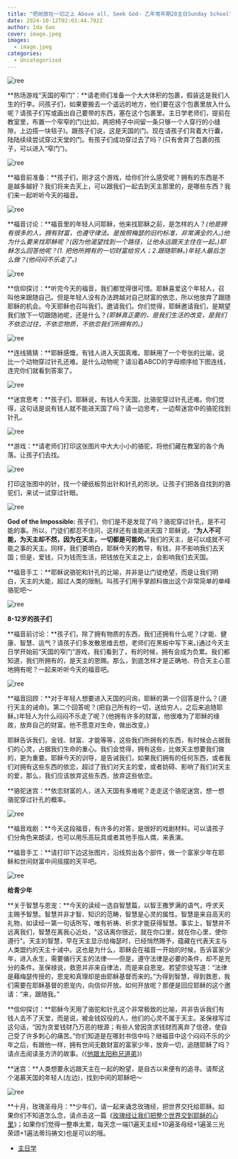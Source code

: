 ```yaml
---
title: "把祂放在一切之上 Above all, Seek God- 乙年常年期28主日Sunday School"
date: 2024-10-12T02:03:44.792Z
author: Ida Gao
cover: image.jpeg
images:
  - image.jpeg
categories:
  - Uncategorized
---
```


  

<!--more-->

![ree](https://static.wixstatic.com/media/55472c_f3e5b60b767d4ee59999679fa3692cbe~mv2.jpeg/v1/fill/w_130,h_122,al_c,q_80,usm_0.66_1.00_0.01,blur_2,enc_avif,quality_auto/55472c_f3e5b60b767d4ee59999679fa3692cbe~mv2.jpeg)

  

**热场游戏“天国的窄门”：**请老师们准备一个大大体积的包裹，假装这是我们人生的行李。问孩子们，如果要搬去一个遥远的地方，他们要在这个包裹里放入什么呢？请孩子们写或画出自己要带的东西，塞在这个包裹里。主日学老师们，提前在教室里，布置一个窄窄的门(比如，两把椅子中间留一条只够一个人穿行的小缝隙，上边搭一块毯子)。跟孩子们说，这是天国的门。现在请孩子们背着大行囊，陆陆续续尝试穿过天堂的门。有孩子们成功穿过去了吗？(只有舍弃了包裹的孩子，可以进入“窄门”)。

![ree](https://static.wixstatic.com/media/55472c_8927e1b60c6843228633235e6ec797b2~mv2.png)

  

**福音前准备：**孩子们，刚才这个游戏，给你们什么感受呢？拥有的东西是不是越多越好？我们将来去天上，可以跟我们一起去到天主那里的，是哪些东西？我们来一起听听今天的福音。 

  

![ree](https://static.wixstatic.com/media/55472c_4153bde7c1ad4096b704e4679fd38d9b~mv2.png)

  

**福音讨论：**福音里的年轻人问耶稣，他来找耶稣之前，是怎样的人？_(他是拥有很多的人，拥有财富，也遵守律法。是按照梅瑟的旧约标准，非常满全的人。)_他为什么要来找耶稣呢？_(因为他渴望找到一个路径，让他永远跟天主住在一起。)_耶稣怎么回答他呢？_(1. 把他所拥有的一切财富给穷人；2.跟随耶稣。)_年轻人最后怎么做？_(他闷闷不乐走了。)_

![ree](https://static.wixstatic.com/media/55472c_df29a82b71ee4ff583d75ca9cd579d60~mv2.jpeg/v1/fill/w_120,h_95,al_c,q_80,usm_0.66_1.00_0.01,blur_2,enc_avif,quality_auto/55472c_df29a82b71ee4ff583d75ca9cd579d60~mv2.jpeg)

  

**信仰探讨：**听完今天的福音，我们都觉得很可惜。耶稣喜爱这个年轻人，召叫他来跟随自己。但是年轻人没有办法跨越对自己财富的依恋，所以他放弃了跟随耶稣的机会。今天耶稣也召叫我们，邀请我们。你们觉得，耶稣邀请我们，是期望我们放下一切跟随祂呢，还是什么？_(耶稣真正要的，是我们生活的改变，是我们不依恋过往，不依恋物质，不依恋我们所拥有的。)_

  

![ree](https://static.wixstatic.com/media/55472c_3549549cc8064d68897ac705a5bd1e36~mv2.png)

  

  

**连线猜猜：**耶稣感慨，有钱人进入天国真难。耶稣用了一个夸张的比喻，说比一个动物穿过针孔还难。是什么动物呢？请沿着ABCD的字母顺序给下图连线，连完你们就看到答案了。

  

![ree](https://static.wixstatic.com/media/55472c_ce5d1b500fea40ccadbdcebf5dc4b9b8~mv2.jpeg/v1/fill/w_115,h_163,al_c,q_80,usm_0.66_1.00_0.01,blur_2,enc_avif,quality_auto/55472c_ce5d1b500fea40ccadbdcebf5dc4b9b8~mv2.jpeg)

  

**迷宫思考：**孩子们，耶稣说，有钱人今天国，比骆驼穿过针孔还难。你们觉得，这句话是说有钱人就不能进天国了吗？请一边思考，一边帮迷宫中的骆驼找到针孔。

![ree](https://static.wixstatic.com/media/55472c_4a4b23c44aaa473ea28dbdec23ccec44~mv2.png)

  

**游戏：**请老师们打印这张图片中大大小小的骆驼，将他们藏在教室的各个角落。让孩子们去找。

![ree](https://static.wixstatic.com/media/55472c_4fe05c79214b4b88bd9dc38fb430c6e3~mv2.png)

  

打印这张图中的针，找一个硬纸板剪出针和针孔的形状。让孩子们把各自找到的骆驼们，来试一试穿过针眼。

  

![ree](https://static.wixstatic.com/media/55472c_6f3b1f00014a4953a76628331fa2d5ab~mv2.png)

  

**God of the Impossible:** 孩子们，你们是不是发现了吗？骆驼穿过针孔，是不可能的事。所以，门徒们都忍不住问，这样还有谁能进天国？耶稣说，“**为人不可能，为天主却不然，因为在天主，一切都是可能的。**”我们的天主，是可以成就不可能之事的天主。同样，我们要明白，耶稣今天的教导，有钱，并不影响我们去天国；但是，爱钱，只为钱而生活，把钱放在天主之上，会影响我们去天国。

**福音手工：**耶稣说骆驼和针孔的比喻，并非是让门徒绝望，而是让我们明白，天主的大能，超过人类的限制。叫孩子们用手掌颜料做出这个非常简单的单峰骆驼吧～

  

![ree](https://static.wixstatic.com/media/55472c_1416fb6399454e7db7e2a49e5134fc15~mv2.jpeg/v1/fill/w_100,h_89,al_c,q_80,usm_0.66_1.00_0.01,blur_2,enc_avif,quality_auto/55472c_1416fb6399454e7db7e2a49e5134fc15~mv2.jpeg)

  

  

**8-12岁的孩子们**

  

**福音前讨论：**孩子们，除了拥有物质的东西，我们还拥有什么呢？(才能、健康、智慧、运气？请孩子们多发散思维去想，老师们在黑板中写下来。)通过今天主日学开始前“天国的窄门”游戏，我们看到了，有的时候，拥有会成为负累。我们都知道，我们所拥有的，是天主的恩赐。那么，到底怎样才是正确地、符合天主心意地拥有呢？一起来听听今天的福音吧。

![ree](https://static.wixstatic.com/media/55472c_3030f26da83d450f9bd6d0df38ebdc1e~mv2.jpeg/v1/fill/w_125,h_162,al_c,q_80,usm_0.66_1.00_0.01,blur_2,enc_avif,quality_auto/55472c_3030f26da83d450f9bd6d0df38ebdc1e~mv2.jpeg)

  

**福音回顾：**对于年轻人想要进入天国的问询，耶稣的第一个回答是什么？(遵行天主的诫命)。第二个回答呢？(把自己所有的一切，送给穷人，之后来追随耶稣。)年轻人为什么闷闷不乐走了呢？(他拥有许多的财富，他很难为了耶稣的缘故，放弃自己的财富。他不愿意对生命，做出改变。)

耶稣告诉我们，金钱、财富、才能等等，这些我们所拥有的东西，有时候会占据我们的心灵，占据我们生命的重心。我们会觉得，拥有这些，比做天主想要我们做的，更为重要。耶稣今天的训导，是告诫我们，如果我们拥有的任何东西，或者我们对拥有这些东西的依恋，超过了我们对天主的爱，或者妨碍、影响了我们对天主的爱，那么，我们应该放弃这些东西，放弃这些依恋。

**骆驼迷宫：**依恋财富的人，进入天国有多难呢？走走这个骆驼迷宫，想一想骆驼穿过针孔的概率。

  

![ree](https://static.wixstatic.com/media/55472c_cde712b488824094bc1cf821e175055c~mv2.jpeg/v1/fill/w_102,h_131,al_c,q_80,usm_0.66_1.00_0.01,blur_2,enc_avif,quality_auto/55472c_cde712b488824094bc1cf821e175055c~mv2.jpeg)

  

**福音戏剧：**今天这段福音，有许多的对答，是很好的戏剧材料。可以请孩子们分角色来朗读，也可以用乐高玩具或者其他手指人偶，来表演。

**福音手工：**请打印下边这张图片，沿线剪出各个部件，做一个富家少年在耶稣和世间财富中间摇摆的天平吧。

  

![ree](https://static.wixstatic.com/media/55472c_3cc5a08762b148b88855f0937c3ceca8~mv2.png)

  

  

**给青少年**

  

**关于智慧与恩宠：**今天的读经一选自智慧篇，以智王撒罗满的语气，呼求天主赐予智慧。智慧并非才智、知识的范畴，智慧是心灵的属性。智慧是来自高天的礼物，如读经一第一句话所写，唯有祈祷、祈求才能获得智慧。事实上，智慧并不远离我们，智慧在离我心近处，"这话离你很近，就在你口里，就在你心里，使你遵行"。天主的智慧，早在天主显示给梅瑟时，已经悄然赐予，蕴藏在代表天主与人类盟约的天主十诫中。这也是为什么，耶稣会在福音一开始的时候，告诉富家少年，进入永生，需要循行天主的法律——但是，遵守法律是必要的条件，却不是充分的条件。圣保禄说，救恩并非来自律法，而是来自恩宠。若望宗徒写道：“法律是藉梅瑟传授的，恩宠和真理却是由耶稣基督而来的。”为得到智慧，得到救恩，我们需要在耶稣基督的恩宠内，向信仰开放。如何开放呢？那便是回应耶稣的这个邀请：“来，跟随我。”

**信仰探讨：**耶稣今天用了骆驼和针孔这个非常极致的比喻，并非告诉我们有钱人去不了天堂，而是说，被金钱奴役的人，他们的心灵不属于天主。圣保禄写过这句话，“因为贪爱钱财乃万恶的根源；有些人曾因贪求钱财而离弃了信德，使自己受了许多刺心的痛苦。”你们知道是在哪封书信中吗？继福音中这个闷闷不乐的少年之后，有跟他一样，拥有世间无数财富的富家少年，放弃一切，追随耶稣了吗？请点击阅读圣方济的故事。(《[他跟太阳称兄道弟](https://www.urloveinme.com/post/st-francis-of-assisi)》)

  

**迷宫：**人类想要永远跟天主在一起的盼望，是自古以来便有的追寻。请帮这个渴慕天国的年轻人(左边)，找到中间的耶稣吧～

  

![ree](https://static.wixstatic.com/media/55472c_a11db2cd34c84160b96c7a73bf03efc3~mv2.png)

  

**十月，玫瑰圣母月：**少年们，请一起来诵念玫瑰经，把世界交托给耶稣。如果你们不知道怎么念，请点击这一篇《[玫瑰经让我们把整个世界交到耶稣的心里](https://www.urloveinme.com/post/rosary)》；如果你们觉得一整串太累，每天念一端(1遍天主经+10遍圣母经+1遍圣三光荣颂+1遍法蒂玛祷文)也是可以的哦。

  

*   [主日学](https://www.urloveinme.com/首頁/categories/主日学)
